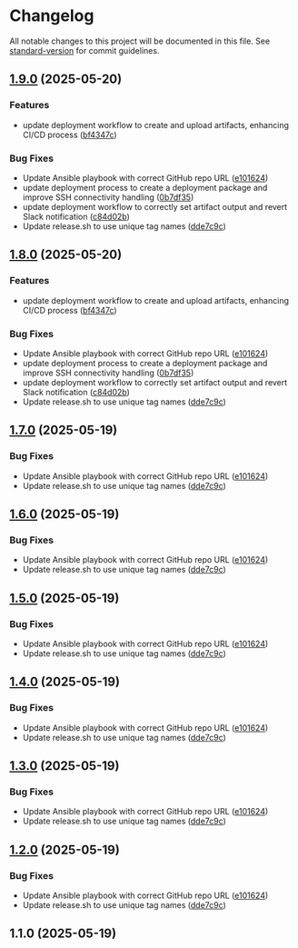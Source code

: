 # Changelog

All notable changes to this project will be documented in this file. See [standard-version](https://github.com/conventional-changelog/standard-version) for commit guidelines.

## [1.9.0](https://github.com/Kevinmrgt/DeploiementContinueEval/compare/v1.1.0...v1.9.0) (2025-05-20)


### Features

* update deployment workflow to create and upload artifacts, enhancing CI/CD process ([bf4347c](https://github.com/Kevinmrgt/DeploiementContinueEval/commit/bf4347cb0c02aa9a2f5345d148ee0ff6de73a0af))


### Bug Fixes

* Update Ansible playbook with correct GitHub repo URL ([e101624](https://github.com/Kevinmrgt/DeploiementContinueEval/commit/e1016248ef93c8185532fa6e74f291e14a4c4bad))
* update deployment process to create a deployment package and improve SSH connectivity handling ([0b7df35](https://github.com/Kevinmrgt/DeploiementContinueEval/commit/0b7df35764db2f30a38bc261049779027a3e97c5))
* update deployment workflow to correctly set artifact output and revert Slack notification ([c84d02b](https://github.com/Kevinmrgt/DeploiementContinueEval/commit/c84d02bf5023ae08c5266e017aff51e3ef6d34cc))
* Update release.sh to use unique tag names ([dde7c9c](https://github.com/Kevinmrgt/DeploiementContinueEval/commit/dde7c9cfc4dbd890a3a550334a8ad6ad98311209))

## [1.8.0](https://github.com/Kevinmrgt/DeploiementContinueEval/compare/v1.1.0...v1.8.0) (2025-05-20)


### Features

* update deployment workflow to create and upload artifacts, enhancing CI/CD process ([bf4347c](https://github.com/Kevinmrgt/DeploiementContinueEval/commit/bf4347cb0c02aa9a2f5345d148ee0ff6de73a0af))


### Bug Fixes

* Update Ansible playbook with correct GitHub repo URL ([e101624](https://github.com/Kevinmrgt/DeploiementContinueEval/commit/e1016248ef93c8185532fa6e74f291e14a4c4bad))
* update deployment process to create a deployment package and improve SSH connectivity handling ([0b7df35](https://github.com/Kevinmrgt/DeploiementContinueEval/commit/0b7df35764db2f30a38bc261049779027a3e97c5))
* update deployment workflow to correctly set artifact output and revert Slack notification ([c84d02b](https://github.com/Kevinmrgt/DeploiementContinueEval/commit/c84d02bf5023ae08c5266e017aff51e3ef6d34cc))
* Update release.sh to use unique tag names ([dde7c9c](https://github.com/Kevinmrgt/DeploiementContinueEval/commit/dde7c9cfc4dbd890a3a550334a8ad6ad98311209))

## [1.7.0](https://github.com/Kevinmrgt/DeploiementContinueEval/compare/v1.1.0...v1.7.0) (2025-05-19)


### Bug Fixes

* Update Ansible playbook with correct GitHub repo URL ([e101624](https://github.com/Kevinmrgt/DeploiementContinueEval/commit/e1016248ef93c8185532fa6e74f291e14a4c4bad))
* Update release.sh to use unique tag names ([dde7c9c](https://github.com/Kevinmrgt/DeploiementContinueEval/commit/dde7c9cfc4dbd890a3a550334a8ad6ad98311209))

## [1.6.0](https://github.com/Kevinmrgt/DeploiementContinueEval/compare/v1.1.0...v1.6.0) (2025-05-19)


### Bug Fixes

* Update Ansible playbook with correct GitHub repo URL ([e101624](https://github.com/Kevinmrgt/DeploiementContinueEval/commit/e1016248ef93c8185532fa6e74f291e14a4c4bad))
* Update release.sh to use unique tag names ([dde7c9c](https://github.com/Kevinmrgt/DeploiementContinueEval/commit/dde7c9cfc4dbd890a3a550334a8ad6ad98311209))

## [1.5.0](https://github.com/Kevinmrgt/DeploiementContinueEval/compare/v1.1.0...v1.5.0) (2025-05-19)


### Bug Fixes

* Update Ansible playbook with correct GitHub repo URL ([e101624](https://github.com/Kevinmrgt/DeploiementContinueEval/commit/e1016248ef93c8185532fa6e74f291e14a4c4bad))
* Update release.sh to use unique tag names ([dde7c9c](https://github.com/Kevinmrgt/DeploiementContinueEval/commit/dde7c9cfc4dbd890a3a550334a8ad6ad98311209))

## [1.4.0](https://github.com/Kevinmrgt/DeploiementContinueEval/compare/v1.1.0...v1.4.0) (2025-05-19)


### Bug Fixes

* Update Ansible playbook with correct GitHub repo URL ([e101624](https://github.com/Kevinmrgt/DeploiementContinueEval/commit/e1016248ef93c8185532fa6e74f291e14a4c4bad))
* Update release.sh to use unique tag names ([dde7c9c](https://github.com/Kevinmrgt/DeploiementContinueEval/commit/dde7c9cfc4dbd890a3a550334a8ad6ad98311209))

## [1.3.0](https://github.com/Kevinmrgt/DeploiementContinueEval/compare/v1.1.0...v1.3.0) (2025-05-19)


### Bug Fixes

* Update Ansible playbook with correct GitHub repo URL ([e101624](https://github.com/Kevinmrgt/DeploiementContinueEval/commit/e1016248ef93c8185532fa6e74f291e14a4c4bad))
* Update release.sh to use unique tag names ([dde7c9c](https://github.com/Kevinmrgt/DeploiementContinueEval/commit/dde7c9cfc4dbd890a3a550334a8ad6ad98311209))

## [1.2.0](https://github.com/Kevinmrgt/DeploiementContinueEval/compare/v1.1.0...v1.2.0) (2025-05-19)


### Bug Fixes

* Update Ansible playbook with correct GitHub repo URL ([e101624](https://github.com/Kevinmrgt/DeploiementContinueEval/commit/e1016248ef93c8185532fa6e74f291e14a4c4bad))
* Update release.sh to use unique tag names ([dde7c9c](https://github.com/Kevinmrgt/DeploiementContinueEval/commit/dde7c9cfc4dbd890a3a550334a8ad6ad98311209))

## 1.1.0 (2025-05-19)
